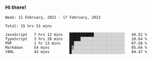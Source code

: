### Hi there!

<!--START_SECTION:waka-->
```text
Week: 11 February, 2022 - 17 February, 2022

Total: 15 hrs 51 mins

JavaScript   7 hrs 12 mins   ███████████░░░░░░░░░░░░░░   44.52 % 
TypeScript   3 hrs 20 mins   █████░░░░░░░░░░░░░░░░░░░░   20.64 % 
PHP          1 hr 13 mins    ██░░░░░░░░░░░░░░░░░░░░░░░   07.58 % 
Markdown     54 mins         █▒░░░░░░░░░░░░░░░░░░░░░░░   05.64 % 
YAML         43 mins         █░░░░░░░░░░░░░░░░░░░░░░░░   04.47 % 
```
<!--END_SECTION:waka-->
